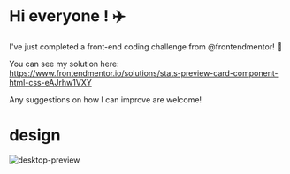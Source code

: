# Hi everyone ! :airplane:

I've just completed a front-end coding challenge from @frontendmentor! 🎉

You can see my solution here: https://www.frontendmentor.io/solutions/stats-preview-card-component-html-css-eAJrhw1VXY

Any suggestions on how I can improve are welcome!

<h1>design</h1>

![desktop-preview](https://github.com/pouripz/stats-preview-card-component/assets/134682861/3951e4ab-45b1-424b-8dee-8543672afd40)
